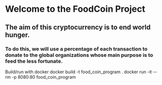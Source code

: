 # Welcome to the FoodCoin Project

## The aim of this cryptocurrency is to end world hunger.

### To do this, we will use a percentage of each transaction to donate to the global organizations whose main purpose is to feed the less fortunate.

Build/run with docker
	docker build -t food_coin_program .
	docker run -it --rm -p 8080:80 food_coin_program